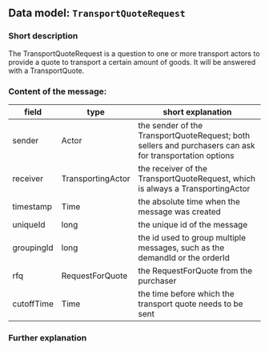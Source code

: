 ## Data model: `TransportQuoteRequest`

### Short description

The TransportQuoteRequest is a question to one or more transport actors to provide a quote to transport a certain amount of goods. It will be answered with a TransportQuote.


### Content of the message:


| field | type | short explanation |
| ----- | ---- | ----------------- |
| sender | Actor | the sender of the TransportQuoteRequest; both sellers and purchasers can ask for transportation options |
| receiver | TransportingActor | the receiver of the TransportQuoteRequest, which is always a TransportingActor |
| timestamp | Time | the absolute time when the message was created |
| uniqueId | long | the unique id of the message |
| groupingId | long | the id used to group multiple messages, such as the demandId or the orderId |
| rfq | RequestForQuote | the RequestForQuote from the purchaser |
| cutoffTime | Time | the time before which the transport quote needs to be sent |

### Further explanation

